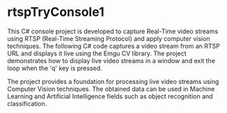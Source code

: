 # rtspTryConsole1

This C# console project is developed to capture Real-Time video streams using RTSP (Real-Time Streaming Protocol) and apply computer vision techniques. The following C# code captures a video stream from an RTSP URL and displays it live using the Emgu CV library. The project demonstrates how to display live video streams in a window and exit the loop when the 'q' key is pressed.

The project provides a foundation for processing live video streams using Computer Vision techniques. The obtained data can be used in Machine Learning and Artificial Intelligence fields such as object recognition and classification.
